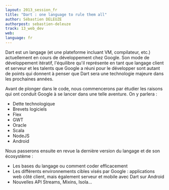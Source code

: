 ```yaml
---
layout: 2013_session_fr
title: "Dart : one language to rule them all"
author: Sébastien DELEUZE
authorpost: sebastien-deleuze
track: 13_web_dev
web:
language: fr
---
```


Dart est un langage (et une plateforme incluant VM, compilateur, etc.) actuellement en cours de développement chez Google. Son mode de développement itératif, l'équilibre qu'il représente en tant que langage client et serveur et les talents que Google a réuni pour le développer sont autant de points qui donnent à penser que Dart sera une technologie majeure dans les prochaines années.

Avant de plonger dans le code, nous commencerons par étudier les raisons qui ont conduit Google à se lancer dans une telle aventure. On y parlera :
* Dette technologique
* Brevets logiciels
* Flex
* GWT
* Oracle
* Scala
* NodeJS
* Android

Nous passerons ensuite en revue la dernière version du langage et de son écosystème :
* Les bases du langage ou comment coder efficacement
* Les différents environnements cibles visés par Google : applications web côté client, mais également serveur et mobile avec Dart sur Android
* Nouvelles API Streams, Mixins, Isola...
